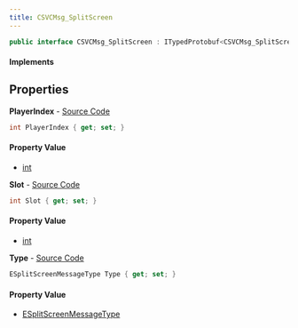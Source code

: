 ```yaml
---
title: CSVCMsg_SplitScreen
---
```


```csharp
public interface CSVCMsg_SplitScreen : ITypedProtobuf<CSVCMsg_SplitScreen>, INativeHandle, INetMessage<CSVCMsg_SplitScreen>, IDisposable
```

#### Implements

## Properties

**PlayerIndex** - [Source Code](https://github.com/swiftly-solution/swiftlys2/blob/main/managed/src/SwiftlyS2.Generated/Protobufs/Interfaces/CSVCMsg_SplitScreen.cs#L24)

```csharp
int PlayerIndex { get; set; }
```

#### Property Value

- [int](https://learn.microsoft.com/dotnet/api/system.int32)

**Slot** - [Source Code](https://github.com/swiftly-solution/swiftlys2/blob/main/managed/src/SwiftlyS2.Generated/Protobufs/Interfaces/CSVCMsg_SplitScreen.cs#L21)

```csharp
int Slot { get; set; }
```

#### Property Value

- [int](https://learn.microsoft.com/dotnet/api/system.int32)

**Type** - [Source Code](https://github.com/swiftly-solution/swiftlys2/blob/main/managed/src/SwiftlyS2.Generated/Protobufs/Interfaces/CSVCMsg_SplitScreen.cs#L18)

```csharp
ESplitScreenMessageType Type { get; set; }
```

#### Property Value

- [ESplitScreenMessageType](/docs/api/shared/protobufdefinitions/esplitscreenmessagetype)

